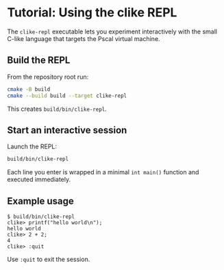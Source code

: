 # Tutorial: Using the clike REPL

The `clike-repl` executable lets you experiment interactively with the small C-like language that targets the Pscal virtual machine.

## Build the REPL

From the repository root run:

```sh
cmake -B build
cmake --build build --target clike-repl
```

This creates `build/bin/clike-repl`.

## Start an interactive session

Launch the REPL:

```sh
build/bin/clike-repl
```

Each line you enter is wrapped in a minimal `int main()` function and executed immediately.

## Example usage

```
$ build/bin/clike-repl
clike> printf("hello world\n");
hello world
clike> 2 + 2;
4
clike> :quit
```

Use `:quit` to exit the session.


